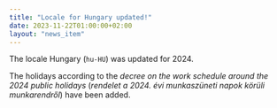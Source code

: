 ```yaml
---
title: "Locale for Hungary updated!"
date: 2023-11-22T01:00:00+02:00
layout: "news_item"
---
```


The locale Hungary (`hu-HU`) was updated for 2024.
<!--more-->
The holidays according to the _decree on the work schedule around the 2024 public holidays_ (_rendelet a 2024. évi munkaszüneti napok körüli munkarendről_) have been added.
